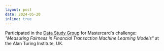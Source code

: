 ```yaml
---
layout: post
date: 2024-05-20
inline: true
---
```

Participated in the [Data Study Group](https://www.turing.ac.uk/events/data-study-group-may-2024) for Mastercard's challenge: *"Measuring Fairness in Financial Transaction Machine Learning Models"* at the Alan Turing Institute, UK.